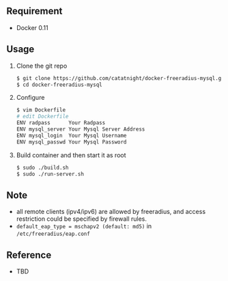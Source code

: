 ## Requirement
+ Docker 0.11

## Usage
1. Clone the git repo
	
	```bash
	$ git clone https://github.com/catatnight/docker-freeradius-mysql.git
	$ cd docker-freeradius-mysql
	```
2. Configure

	```bash
	$ vim Dockerfile 
	# edit Dockerfile
	ENV radpass      Your Radpass
	ENV mysql_server Your Mysql Server Address
	ENV mysql_login  Your Mysql Username
	ENV mysql_passwd Your Mysql Password
	```
3. Build container and then start it as root
	
	```bash
	$ sudo ./build.sh
	$ sudo ./run-server.sh
	```

## Note
+ all remote clients (ipv4/ipv6) are allowed by freeradius, and access restriction could be specified by firewall rules.
+ ```default_eap_type = mschapv2 (default: md5)``` in ```/etc/freeradius/eap.conf```

## Reference
+ TBD


